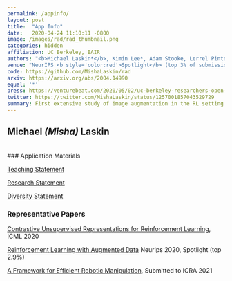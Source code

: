 ```yaml
---
permalink: /appinfo/
layout: post
title:  "App Info"
date:   2020-04-24 11:10:11 -0800
image: /images/rad/rad_thumbnail.png
categories: hidden
affiliation: UC Berkeley, BAIR
authors: "<b>Michael Laskin*</b>, Kimin Lee*, Adam Stooke, Lerrel Pinto, Pieter Abbeel, Aravind Srinivas"
venue: "NeurIPS <b style='color:red'>Spotlight</b> (top 3% of submissions)"
code: https://github.com/MishaLaskin/rad
arxiv: https://arxiv.org/abs/2004.14990
equal: '*'
press: https://venturebeat.com/2020/05/02/uc-berkeley-researchers-open-source-rad-to-improve-any-reinforcement-learning-algorithm/
twitter: https://twitter.com/MishaLaskin/status/1257001857043529729
summary: First extensive study of image augmentation in the RL setting. Showed that simple RL algorithms with augmented data achieve SOTA results on many common RL benchmarks.
---
```

## Michael <i> (Misha)</i> Laskin

<br> 
### Application Materials

[Teaching Statement](../assets/appinfo/Teaching_Statement.pdf)

[Research Statement](../assets/appinfo/Research_Statement.pdf)

[Diversity Statement](../assets/appinfo/Diversity_Statement.pdf)

### Representative Papers

[Contrastive Unsupervised Representations for Reinforcement Learning](../assets/appinfo/curl_icml.pdf), ICML 2020

[Reinforcement Learning with Augmented Data](../assets/appinfo/rad_neurips_spotlight.pdf) Neurips 2020, Spotlight (top 2.9%)

[A Framework for Efficient Robotic Manipulation](../assets/appinfo/ferm_icra_insubmission.pdf), Submitted to ICRA 2021